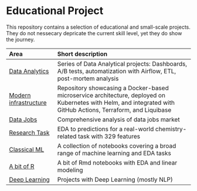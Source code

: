 # Educational Project  

This repository contains a selection of educational and small-scale projects.  
They do not nessecary depricate the current skill level, yet they do show the journey.  

| Area | Short description | 
| :---------------------- | :---------------------- |
| [Data Analytics](https://github.com/IMosia/educational_projects/tree/main/Data_Analytics/README.md) | Series of Data Analytical projects: Dashboards, A/B tests, automatization with Airflow, ETL, post-mortem analysis |
| [Modern infrastructure](https://github.com/IMosia/modern_infrastructure) | Repository showcasing a Docker-based microservice architecture, deployed on Kubernetes with Helm, and integrated with GitHub Actions, Terraform, and Liquibase |
| [Data Jobs](https://github.com/IMosia/educational_projects/tree/main/Data_Jobs/README.md) | Comprehensive analysis of data jobs market |
| [Research Task](https://github.com/IMosia/educational_projects/tree/main/Research_Task) | EDA to predictions for a real-world chemistry-related task with 329 features |
| [Classical ML](https://github.com/IMosia/educational_projects/tree/main/Classical_ML/README.md) | A collection of notebooks covering a broad range of machine learning and EDA tasks |
| [A bit of R](https://github.com/IMosia/educational_projects/tree/main/R_notebooks/README.md) | A bit of Rmd notebooks with EDA and linear modeling |
| [Deep Learning](https://github.com/IMosia/educational_projects/tree/main/Deep_Learning/README.md) | Projects with Deep Learning (mostly NLP) |